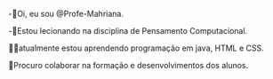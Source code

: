 -👋Oi, eu sou @Profe-Mahriana.

-👀Estou lecionando na disciplina de Pensamento Computacional.

👩‍🎓atualmente estou aprendendo programação em java, HTML e CSS.

🤝Procuro colaborar na formação e desenvolvimentos dos alunos.



